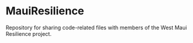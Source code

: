 # MauiResilience
Repository for sharing code-related files with members of the West Maui Resilience project. 
